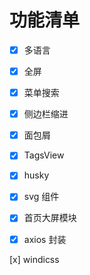# 功能清单

- [x] 多语言

- [x] 全屏

- [x] 菜单搜索

- [x] 侧边栏缩进

- [x] 面包屑

- [x] TagsView

- [x] husky

- [x] svg 组件

- [x] 首页大屏模块

- [x] axios 封装

[x] windicss
